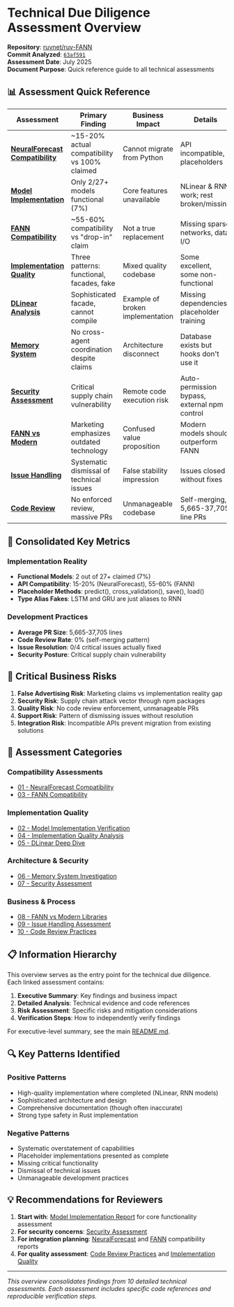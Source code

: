 # Technical Due Diligence Assessment Overview

**Repository**: [ruvnet/ruv-FANN](https://github.com/ruvnet/ruv-FANN)  
**Commit Analyzed**: [`63af591`](https://github.com/ruvnet/ruv-FANN/commit/63af59126161a2084f1b283e7f455b04b714d382)  
**Assessment Date**: July 2025  
**Document Purpose**: Quick reference guide to all technical assessments

## 📊 Assessment Quick Reference

| Assessment | Primary Finding | Business Impact | Details |
|------------|----------------|-----------------|---------|
| **[NeuralForecast Compatibility](./01-neuralforecast-compatibility-assessment.md)** | ~15-20% actual compatibility vs 100% claimed | Cannot migrate from Python | API incompatible, placeholders |
| **[Model Implementation](./02-model-investigation-report.md)** | Only 2/27+ models functional (7%) | Core features unavailable | NLinear & RNN work; rest broken/missing |
| **[FANN Compatibility](./03-fann-compatibility-assessment.md)** | ~55-60% compatibility vs "drop-in" claim | Not a true replacement | Missing sparse networks, data I/O |
| **[Implementation Quality](./04-implementation-verification-summary.md)** | Three patterns: functional, facades, fake | Mixed quality codebase | Some excellent, some non-functional |
| **[DLinear Analysis](./05-dlinear-verification-report.md)** | Sophisticated facade, cannot compile | Example of broken implementation | Missing dependencies, placeholder training |
| **[Memory System](./06-memory-issue-report.md)** | No cross-agent coordination despite claims | Architecture disconnect | Database exists but hooks don't use it |
| **[Security Assessment](./07-critical-security-assessment.md)** | Critical supply chain vulnerability | Remote code execution risk | Auto-permission bypass, external npm control |
| **[FANN vs Modern](./08-fann-vs-modern-models-analysis.md)** | Marketing emphasizes outdated technology | Confused value proposition | Modern models should outperform FANN |
| **[Issue Handling](./09-issue-handling-assessment.md)** | Systematic dismissal of technical issues | False stability impression | Issues closed without fixes |
| **[Code Review](./10-code-review-practices-assessment.md)** | No enforced review, massive PRs | Unmanageable codebase | Self-merging, 5,665-37,705 line PRs |

## 🎯 Consolidated Key Metrics

### Implementation Reality
- **Functional Models**: 2 out of 27+ claimed (7%)
- **API Compatibility**: 15-20% (NeuralForecast), 55-60% (FANN)
- **Placeholder Methods**: predict(), cross_validation(), save(), load()
- **Type Alias Fakes**: LSTM and GRU are just aliases to RNN

### Development Practices
- **Average PR Size**: 5,665-37,705 lines
- **Code Review Rate**: 0% (self-merging pattern)
- **Issue Resolution**: 0/4 critical issues actually fixed
- **Security Posture**: Critical supply chain vulnerability

## 🚨 Critical Business Risks

1. **False Advertising Risk**: Marketing claims vs implementation reality gap
2. **Security Risk**: Supply chain attack vector through npm packages
3. **Quality Risk**: No code review enforcement, unmanageable PRs
4. **Support Risk**: Pattern of dismissing issues without resolution
5. **Integration Risk**: Incompatible APIs prevent migration from existing solutions

## 📁 Assessment Categories

### Compatibility Assessments
- [01 - NeuralForecast Compatibility](./01-neuralforecast-compatibility-assessment.md)
- [03 - FANN Compatibility](./03-fann-compatibility-assessment.md)

### Implementation Quality
- [02 - Model Implementation Verification](./02-model-investigation-report.md)
- [04 - Implementation Quality Analysis](./04-implementation-verification-summary.md)
- [05 - DLinear Deep Dive](./05-dlinear-verification-report.md)

### Architecture & Security
- [06 - Memory System Investigation](./06-memory-issue-report.md)
- [07 - Security Assessment](./07-critical-security-assessment.md)

### Business & Process
- [08 - FANN vs Modern Libraries](./08-fann-vs-modern-models-analysis.md)
- [09 - Issue Handling Assessment](./09-issue-handling-assessment.md)
- [10 - Code Review Practices](./10-code-review-practices-assessment.md)

## 📋 Information Hierarchy

This overview serves as the entry point for the technical due diligence. Each linked assessment contains:

1. **Executive Summary**: Key findings and business impact
2. **Detailed Analysis**: Technical evidence and code references
3. **Risk Assessment**: Specific risks and mitigation considerations
4. **Verification Steps**: How to independently verify findings

For executive-level summary, see the main [README.md](../README.md).

## 🔍 Key Patterns Identified

### Positive Patterns
- High-quality implementation where completed (NLinear, RNN models)
- Sophisticated architecture and design
- Comprehensive documentation (though often inaccurate)
- Strong type safety in Rust implementation

### Negative Patterns
- Systematic overstatement of capabilities
- Placeholder implementations presented as complete
- Missing critical functionality
- Dismissal of technical issues
- Unmanageable development practices

## 💡 Recommendations for Reviewers

1. **Start with**: [Model Implementation Report](./02-model-investigation-report.md) for core functionality assessment
2. **For security concerns**: [Security Assessment](./07-critical-security-assessment.md)
3. **For integration planning**: [NeuralForecast](./01-neuralforecast-compatibility-assessment.md) and [FANN](./03-fann-compatibility-assessment.md) compatibility reports
4. **For quality assessment**: [Code Review Practices](./10-code-review-practices-assessment.md) and [Implementation Quality](./04-implementation-verification-summary.md)

---

*This overview consolidates findings from 10 detailed technical assessments. Each assessment includes specific code references and reproducible verification steps.*